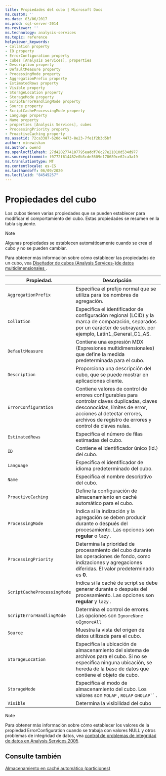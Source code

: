 ```yaml
---
title: Propiedades del cubo | Microsoft Docs
ms.custom: ''
ms.date: 03/06/2017
ms.prod: sql-server-2014
ms.reviewer: ''
ms.technology: analysis-services
ms.topic: reference
helpviewer_keywords:
- Collation property
- ID property
- ErrorConfiguration property
- cubes [Analysis Services], properties
- Description property
- DefaultMeasure property
- ProcessingMode property
- AggregationPrefix property
- EstimatedRows property
- Visible property
- StorageLocation property
- StorageMode property
- ScriptErrorHandlingMode property
- Source property
- ScriptCacheProcessingMode property
- Language property
- Name property
- properties [Analysis Services], cubes
- ProcessingPriority property
- ProactiveCaching property
ms.assetid: 72ca3387-620d-4473-8e23-7fe1f2b3d5bf
author: minewiskan
ms.author: owend
ms.openlocfilehash: 27d4202774107795eaddf76c27e21010d534d977
ms.sourcegitcommit: f0772f614482e0b3cde3609e178689ce62ca3a19
ms.translationtype: MT
ms.contentlocale: es-ES
ms.lasthandoff: 06/09/2020
ms.locfileid: "84545257"
---
```

# <a name="cube-properties"></a>Propiedades del cubo
  Los cubos tienen varias propiedades que se pueden establecer para modificar el comportamiento del cubo. Estas propiedades se resumen en la tabla siguiente.  
  
> [!NOTE]  
>  Algunas propiedades se establecen automáticamente cuando se crea el cubo y no se pueden cambiar.  
  
 Para obtener más información sobre cómo establecer las propiedades de un cubo, vea [Diseñador de cubos &#40;Analysis Services-&#41;de datos multidimensionales ](../cube-designer-analysis-services-multidimensional-data.md).  
  
|Propiedad.|Descripción|  
|--------------|-----------------|  
|`AggregationPrefix`|Especifica el prefijo normal que se utiliza para los nombres de agregación.|  
|`Collation`|Especifica el identificador de configuración regional (LCID) y la marca de comparación, separados por un carácter de subrayado. por ejemplo, Latin1_General_C1_AS.|  
|`DefaultMeasure`|Contiene una expresión MDX (Expresiones multidimensionales) que define la medida predeterminada para el cubo.|  
|`Description`|Proporciona una descripción del cubo, que se puede mostrar en aplicaciones cliente.|  
|`ErrorConfiguration`|Contiene valores de control de errores configurables para controlar claves duplicadas, claves desconocidas, límites de error, acciones al detectar errores, archivos de registro de errores y control de claves nulas.|  
|`EstimatedRows`|Especifica el número de filas estimadas del cubo.|  
|`ID`|Contiene el identificador único (Id.) del cubo.|  
|`Language`|Especifica el identificador de idioma predeterminado del cubo.|  
|`Name`|Especifica el nombre descriptivo del cubo.|  
|`ProactiveCaching`|Define la configuración de almacenamiento en caché automático para el cubo.|  
|`ProcessingMode`|Indica si la indización y la agregación se deben producir durante o después del procesamiento. Las opciones son **regular** o `lazy` .|  
|`ProcessingPriority`|Determina la prioridad de procesamiento del cubo durante las operaciones de fondo, como indizaciones y agregaciones diferidas. El valor predeterminado es **0**.|  
|`ScriptCacheProcessingMode`|Indica si la caché de script se debe generar durante o después del procesamiento. Las opciones son **regular** y `lazy` .|  
|`ScriptErrorHandlingMode`|Determina el control de errores. Las opciones son `IgnoreNone` o`IgnoreAll`|  
|`Source`|Muestra la vista del origen de datos utilizada para el cubo.|  
|`StorageLocation`|Especifica la ubicación de almacenamiento del sistema de archivos para el cubo. Si no se especifica ninguna ubicación, se hereda de la base de datos que contiene el objeto de cubo.|  
|`StorageMode`|Especifica el modo de almacenamiento del cubo. Los valores son `MOLAP` , `ROLAP` o`HOLAP``.`|  
|`Visible`|Determina la visibilidad del cubo|  
  
> [!NOTE]  
>  Para obtener más información sobre cómo establecer los valores de la propiedad ErrorConfiguration cuando se trabaja con valores NULL y otros problemas de integridad de datos, vea [control de problemas de integridad de datos en Analysis Services 2005](https://go.microsoft.com/fwlink/?LinkId=81891).  
  
## <a name="see-also"></a>Consulte también  
 [Almacenamiento en caché automático &#40;particiones&#41;](partitions-proactive-caching.md)  
  
  
